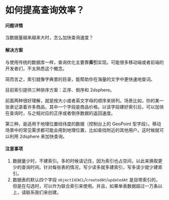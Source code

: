 # 如何提高查询效率？

#### 问题详情
当数据量越来越来大时，怎么加快查询速度？

#### 解决方案
与使用传统的数据库一样，查询优化主要靠**索引**实现。可能很多移动端或者前端的开发者们，不太熟悉这个概念。

简而言之，索引就像字典里的目录，能帮助你在海量的文字中更快速地查词。
 
目前索引提供三种排序方案：正序、倒序和 2dsphere。

前面两种很好理解，就是按大小或者英文字母的顺序来排列。场景比如，你的某一张表记录着许多商品，其中一个字段是商品价格。以该字段建好索引后，可以加快在查询时，与之相对应的正序或者倒序数据的返回速度。

第三种，是适用于地理位置经纬度的数据（控制台上的 GeoPoint 型字段）。移动场景中的常见需求都可能会用到地理位置，比如查找附近的其他用户。这时候就可以利用 2dsphere 来加快查询。
 
#### 注意事项
1. 数据量少时，不建索引。多的时候请记住，因为索引也占空间，以此来换取更少的查询时间。针对每张表的情况，写少读多就多建索引，写多读少就少建索引。
2. 数据表的默认四个字段 `objectId`/`ACL`/`createdAt`/`updatedAt` 是自带索引的，但是在勾选时，可以作为联合索引来使用。并且，如果单表数据超过一万条以上，请联系我们来创建。
